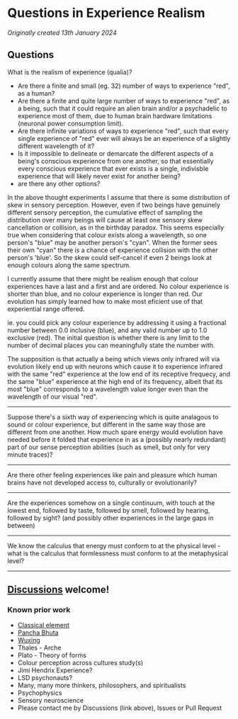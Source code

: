 # Questions in Experience Realism

*Originally created 13th January 2024*

## Questions

What is the realism of experience (qualia)?

- Are there a finite and small (eg. 32) number of ways to experience "red", as a human?
- Are there a finite and quite large number of ways to experience "red", as a being, such that it could require an alien brain and/or a psychadelic to experience most of them, due to human brain hardware limitations (neuronal power consumption limit).
- Are there infinite variations of ways to experience "red", such that every single experience of "red" ever will always be an experience of a slightly different wavelength of it?
- Is it impossible to delineate or demarcate the different aspects of a being's conscious experience from one another, so that essentially every conscious experience that ever exists is a single, indivisble experience that will likely never exist for another being?
- are there any other options?

In the above thought experiments I assume that there is some distribution of skew in sensory perception. However, even if two beings have genuinely different sensory perception, the cumulative effect of sampling the distribution over many beings will cause at least one sensory skew cancellation or collision, as in the birthday paradox. This seems especially true when considering that colour exists along a wavelength, so one person's "blue" may be another person's "cyan". When the former sees their own "cyan" there is a chance of experience collision with the other person's 'blue'. So the skew could self-cancel if even 2 beings look at enough colours along the same spectrum.

I currently assume that there might be realism enough that colour experiences have a last and a first and are ordered. No colour experience is shorter than blue, and no colour experience is longer than red. Our evolution has simply learned how to make most eficient use of that experiential range offered.

ie. you could pick any colour experience by addressing it using a fractional number between 0.0 inclusive (blue), and any valid number up to 1.0 exclusive (red). The initial question is whether there is any limit to the number of decimal places you can meaningfully state the number with.

The supposition is that actually a being which views only infrared will via evolution likely end up with neurons which cause it to experience infrared with the same "red" experience at the low end of its receptive frequecy, and the same "blue" experience at the high end of its frequency, albeit that its most "blue" corresponds to a wavelength value longer even than the wavelength of our visual "red".

- - -

Suppose there's a sixth way of experiencing which is quite analagous to sound or colour experience, but different in the same way those are different from one another. How much spare energy would evolution have needed before it folded that experience in as a (possibly nearly redundant) part of our sense perception abilities (such as smell, but only for very minute traces)?

- - -

Are there other feeling experiences like pain and pleasure which human brains have not developed access to, culturally or evolutionarily?

- - -

Are the experiences somehow on a single continuum, with touch at the lowest end, followed by taste, followed by smell, followed by hearing, followed by sight? (and possibly other experiences in the large gaps in between)

- - -

We know the calculus that energy must conform to at the physical level - what is the calculus that formlessness must conform to at the metaphysical level?

- - -

## [Discussions](https://github.com/aliclark/the_wooden_sword/discussions) welcome!

### Known prior work
- [Classical element](https://en.m.wikipedia.org/wiki/Classical_element)
- [Pancha Bhuta](https://en.m.wikipedia.org/wiki/Pancha_Bhuta)
- [Wuxing](https://en.m.wikipedia.org/wiki/Wuxing_(Chinese_philosophy))
- Thales - Arche
- Plato - Theory of forms
- Colour perception across cultures study(s)
- Jimi Hendrix Experience?
- LSD psychonauts?
- Many, many more thinkers, philosophers, and spiritualists
- Psychophysics
- Sensory neuroscience
- Please contact me by Discussions (link above), Issues or Pull Request
